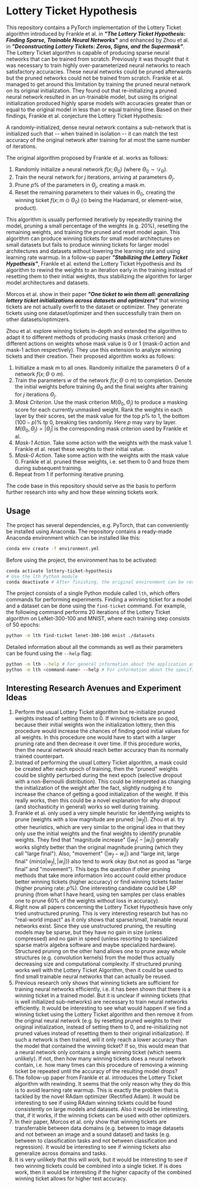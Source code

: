 # Lottery Ticket Hypothesis

This repository contains a PyTorch implementation of the Lottery Ticket algorithm introduced by Frankle et al. in **_"The Lottery Ticket Hypothesis: Finding Sparse, Trainable Neural Networks"_** and enhanced by Zhou et al. in **_"Deconstructing Lottery Tickets: Zeros, Signs, and the Supermask"_**. The Lottery Ticket algorithm is capable of producing sparse neural networks that can be trained from scratch. Previously it was thought that it was necessary to train highly over-parameterized neural networks to reach satisfactory accuracies. These neural networks could be pruned afterwards but the pruned networks could not be trained from scratch. Frankle et al. managed to get around this limitation by training the pruned neural network on its original initialization. They found out that re-initializing a pruned neural network resulted in an un-trainable model, but using its original initialization produced highly sparse models with accuracies greater than or equal to the original model in less than or equal training time. Based on their findings, Frankle et al. conjecture the Lottery Ticket Hypothesis:

>>>
A randomly-initialized, dense neural network contains a sub-network that is initialized such that -- when trained in isolation -- it can match the test accuracy of the original network after training for at most the same number of iterations.
>>>

The original algorithm proposed by Frankle et al. works as follows:

1. Randomly initialize a neural network $`f(x;\Theta_0)`$ (where $`\Theta_0 \sim \mathcal{D}_{\Theta}`$).
1. Train the neural network for $`j`$ iterations, arriving at parameters $`\Theta_j`$.
1. Prune $`p\%`$ of the parameters in $`\Theta_j`$, creating a mask $`m`$.
1. Reset the remaining parameters to their values in $`\Theta_0`$, creating the winning ticket $`f(x;m \odot \Theta_0)`$ ($`\odot`$ being the Hadamard, or element-wise, product).

This algorithm is usually performed iteratively by repeatedly training the model, pruning a small percentage of the weights (e.g. 20%), resetting the remaining weights, and training the pruned and reset model again. This algorithm can produce winning tickets for small model architectures on small datasets but fails to produce winning tickets for larger model architectures and datasets without lowering the learning rate and using learning rate warmup. In a follow-up paper **_"Stabilizing the Lottery Ticket Hypothesis"_**, Frankle et al. extend the Lottery Ticket Hypothesis and its algorithm to rewind the weights to an iteration early in the training instead of resetting them to their initial weights, thus stabilizing the algorithm for larger model architectures and datasets.

Morcos et al. show in their paper **_"One ticket to win them all: generalizing lottery ticket initializations across datasets and optimizers"_** that winning tickets are not actually overfit to the dataset or optimizer. They generate tickets using one dataset/optimizer and then successfully train them on other datasets/optimizers.

Zhou et al. explore winning tickets in-depth and extended the algorithm to adapt it to different methods of producing masks (mask criterion) and different actions on weights whose mask value is 0 or 1 (mask-0 action and mask-1 action respectively). They use this extension to analyze winning tickets and their creation. Their proposed algorithm works as follows:

1. Initialize a mask $`m`$ to all ones. Randomly initialize the parameters $`\Theta`$ of a network $`f(x;\Theta \odot m)`$.
1. Train the parameters $`w`$ of the network $`f(x;\Theta \odot m)`$ to completion. Denote the initial weights before training $`\Theta_0`$ and the final weights after training for $`j`$ iterations $`\Theta_j`$.
1. *Mask Criterion*. Use the mask criterion $`M(\Theta_0, \Theta_j)`$ to produce a masking score for each currently unmasked weight. Rank the weights in each layer by their scores, set the mask value for the top $`p\%`$ to $`1`$, the bottom $`(100 - p)\%`$ tp $`0`$, breaking ties randomly. Here $`p`$ may vary by layer. $`M(\Theta_0, \Theta_j) = |\Theta_j|`$ is the corresponding mask criterion used by Frankle et al.
1. *Mask-1 Action*. Take some action with the weights with the mask value $`1`$. Frankle et al. reset these weights to their initial value.
1. *Mask-0 Action*. Take some action with the weights with the mask value $`0`$. Frankle et al. pruned these weights, i.e. set them to $`0`$ and froze them during subsequent training.
1. Repeat from 1 if performing iterative pruning.

The code base in this repository should serve as the basis to perform further research into why and how these winning tickets work.

## Usage

The project has several dependencies, e.g. PyTorch, that can conveniently be installed using Anaconda. The repository contains a ready-made Anaconda environment which can be installed like this:

```bash
conda env create -f environment.yml
```

Before using the project, the environment has to be activated:

```bash
conda activate lottery-ticket-hypothesis
# Use the lth Python module
conda deactivate # After finishing, the original environment can be restored
```

The project consists of a single Python module called `lth`, which offers commands for performing experiments. Finding a winning ticket for a model and a dataset can be done using the `find-ticket` command. For example, the following command performs 20 iterations of the Lottery Ticket algorithm on LeNet-300-100 and MNIST, where each training step consists of 50 epochs:

```bash
python -m lth find-ticket lenet-300-100 mnist ./datasets
```

Detailed information about all the commands as well as their parameters can be found using the `--help` flag:

```bash
python -m lth --help # For general information about the application as well as a list of available commands
python -m lth <command-name> --help # For information about the specified command
```

## Interesting Research Avenues and Experiment Ideas

1. Perform the usual Lottery Ticket algorithm but re-initialize pruned weights instead of setting them to 0. If winning tickets are so good, because their initial weights won the initialization lottery, then this procedure would increase the chances of finding good initial values for all weights. In this procedure one would have to start with a larger pruning rate and then decrease it over time. If this procedure works, then the neural network should reach better accuracy than its normally trained counterpart.
1. Instead of performing the usual Lottery Ticket algorithm, a mask could be created after each epoch of training, then the "pruned" weights could be slightly perturbed during the next epoch (selective dropout with a non-Bernoulli distribution). This could be interpreted as changing the initialization of the weight after the fact, slightly nudging it to increase the chance of getting a good initialization of the weight. If this really works, then this could be a novel explanation for why dropout (and stochasticity in general) works so well during training.
1. Frankle et al. only used a very simple heuristic for identifying weights to prune (weights with a low magnitude are pruned: $`|w_f|`$). Zhou et al. try other heuristics, which are very similar to the original idea in that they only use the initial weights and the final weights to identify prunable weights. They find that "magnitude increase" ($`|w_f| - |w_i|`$) generally works slightly better than the original magnitude pruning (which they call "large final"). Also, "movement" ($`|w_f - w_i|`$) and "large init, large final" ($`min(\alpha |w_f|, |w_i|)`$) also tend to work okay (but not as good as "large final" and "movement"). This begs the question if other pruning methods that take more information into account could either produce better winning tickets (higher accuracy) or find winning tickets faster (higher pruning rate: $`p\%`$). One interesting candidate could be LRP pruning (from what I have heard, using ten samples per class enables one to prune 60% of the weights without loss in accuracy).
1. Right now all papers concerning the Lottery Ticket Hypothesis have only tried unstructured pruning. This is very interesting research but has no "real-world impact" as it only shows that sparse/small, trainable neural networks exist. Since they use unstructured pruning, the resulting models may be sparse, but they have no gain in size (unless compressed) and no gain in speed (unless resorting to specialized sparse matrix algebra software and maybe specialized hardware). Structured pruning on the other hand allows one to prune away whole structures (e.g. convolution kernels) from the model thus actually decreasing size and computational complexity. If structured pruning works well with the Lottery Ticket Algorithm, then it could be used to find small trainable neural networks that can actually be reused.
1. Previous research only shows that winning tickets are sufficient for training neural networks efficiently, i.e. it has been shown that there is a winning ticket in a trained model. But it is unclear if winning tickets (that is well initialized sub-networks) are necessary to train neural networks efficiently. It would be interesting to see what would happen if we find a winning ticket using the Lottery Ticket algorithm and then remove it from the original neural network (e.g. by resetting pruned weights to their original initialization, instead of setting them to 0, and re-initializing not pruned values instead of resetting them to their original initialization). If such a network is then trained, will it only reach a lower accuracy than the model that contained the winning ticket? If so, this would mean that a neural network only contains a single winning ticket (which seems unlikely). If not, then how many winning tickets does a neural network contain, i.e. how many times can this procedure of removing a winning ticket be repeated until the accuracy of the resulting model drops?
1. The follow-up paper from Frankle et al. introduces the Lottery Ticket algorithm with rewinding. It seems that the only reason why they do this is to avoid learning rate warmup. This is exactly the problem that is tackled by the novel RAdam optimizer (Rectified Adam). It would be interesting to see if using RAdam winning tickets could be found consistently on large models and datasets. Also it would be interesting, that, if it works, if the winning tickets can be used with other optimizers.
1. In their paper, Morcos et al. only show that winning tickets are transferrable between data domains (e.g. between to image datasets and not between an image and a sound dataset) and tasks (e.g. between to classification tasks and not between classification and regression). It would be interesting to see if winning tickets also generalize across domains and tasks.
1. It is very unlikely that this will work, but it would be interesting to see if two winning tickets could be combined into a single ticket. If is does work, then it would be interesting if the higher capacity of the combined winning ticket allows for higher test accuracy.
